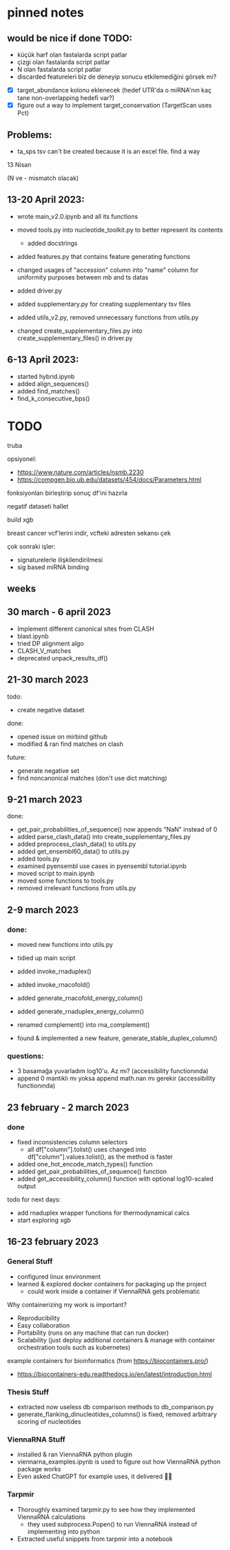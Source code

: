 # pinned notes

## would be nice if done TODO:


- küçük harf olan fastalarda script patlar
- çizgi olan fastalarda script patlar
- N olan fastalarda script patlar
- discarded featureleri biz de deneyip sonucu etkilemediğini görsek mi?


- [x] target_abundance kolonu eklenecek (hedef UTR'da o miRNA'nın kaç tane non-overlapping hedefi var?)
- [x] figure out a way to implement target_conservation (TargetScan uses Pct)

## Problems:

- ta_sps tsv can't be created because it is an excel file. find a way

13 Nisan

(N ve - mismatch olacak)


## 13-20 April 2023:

- wrote main_v2.0.ipynb and all its functions

- moved tools.py into nucleotide_toolkit.py to better represent its contents
  - added docstrings 

- added features.py that contains feature generating functions

- changed usages of "accession" column into "name" column for uniformity purposes between mb and ts datas

- added driver.py
- added supplementary.py for creating supplementary tsv files
- added utils_v2.py, removed unnecessary functions from utils.py

- changed create_supplementary_files.py into create_supplementary_files() in driver.py 


## 6-13 April 2023:

  - started hybrid.ipynb
  - added align_sequences()
  - added find_matches()
  - find_k_consecutive_bps()







# TODO

  truba

opsiyonel:

- https://www.nature.com/articles/nsmb.2230 
- https://compgen.bio.ub.edu/datasets/454/docs/Parameters.html


fonksiyonları birleştirip sonuç df'ini hazırla

negatif dataseti hallet

build xgb

breast cancer vcf'lerini indir, vcfteki adresten sekansı çek

çok sonraki işler:
- signaturelerle ilişkilendirilmesi
- sig based miRNA binding



## weeks

## 30 march - 6 april 2023

- Implement different canonical sites from CLASH
- blast.ipynb
- tried DP alignment algo
- CLASH_V_matches
- deprecated unpack_results_df()


## 21-30 march 2023

todo:

- create negative dataset

done:

- opened issue on mirbind github
- modified & ran find matches on clash

future:

- generate negative set
- find noncanonical matches (don't use dict matching)


## 9-21 march 2023

done:

- get_pair_probabilities_of_sequence() now appends "NaN" instead of 0
- added parse_clash_data() into create_supplementary_files.py
- added preprocess_clash_data() to utils.py
- added get_ensembl60_data() to utils.py
- added tools.py
- examined pyensembl use cases in pyensembl tutorial.ipynb 
- moved script to main.ipynb
- moved some functions to tools.py
- removed irrelevant functions from utils.py

## 2-9 march 2023

### done:

- moved new functions into utils.py
- tidied up main script

- added invoke_rnaduplex()
- added invoke_rnacofold()

- added generate_rnacofold_energy_column()
- added generate_rnaduplex_energy_column()

- renamed complement() into rna_complement()

- found & implemented a new feature, generate_stable_duplex_column()

### questions:

- 3 basamağa yuvarladım log10'u. Az mı? (accessibility functionında)
- append 0 mantıklı mı yoksa append math.nan mı gerekir (accessibility functionında)




## 23 february - 2 march 2023

### done

- fixed inconsistencies column selectors
  - all df["column"].tolist() uses changed into df["column"].values.tolist(), as the method is faster
- added one_hot_encode_match_types() function
- added get_pair_probabilities_of_sequence() function
- added get_accessibility_column() function with optional log10-scaled output

todo for next days:

- add rnaduplex wrapper functions for thermodynamical calcs
- start exploring xgb

## 16-23 february 2023

### General Stuff

- configured linux environment
- learned & explored docker containers for packaging up the project
  - could work inside a container if ViennaRNA gets problematic

Why containerizing my work is important?

- Reproducibility
- Easy collaboration
- Portability (runs on any machine that can run docker)
- Scalability (just deploy additional containers & manage with container orchestration tools such as kubernetes)

example containers for bioinformatics (from <https://biocontainers.pro/>)

- <https://biocontainers-edu.readthedocs.io/en/latest/introduction.html>

### Thesis Stuff

- extracted now useless db comparison methods to db_comparison.py
- generate_flanking_dinucleotides_columns() is fixed, removed arbitrary scoring of nucleotides

### ViennaRNA Stuff

- installed & ran ViennaRNA python plugin
- viennarna_examples.ipynb is used to figure out how ViennaRNA python package works
- Even asked ChatGPT for example uses, it delivered 👍🏻

### Tarpmir

- Thoroughly examined tarpmir.py to see how they implemented ViennaRNA calculations
  - they used subprocess.Popen() to run ViennaRNA instead of implementing into python
- Extracted useful snippets from tarpmir into a notebook
